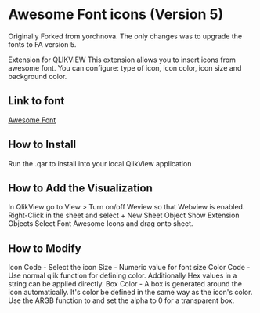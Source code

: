 Awesome Font icons (Version 5)
==========
Originally Forked from yorchnova. The only changes was to upgrade the fonts to FA version 5.


Extension for QLIKVIEW
This extension allows you to insert icons from awesome font.
You can configure: type of icon, icon color, icon size and background color.


Link to font
--------------------
[Awesome Font](http://fortawesome.github.io/Font-Awesome/)


How to Install
--------------------
Run the .qar to install into your local QlikView application


How to Add the Visualization
--------------------
In QlikView go to View > Turn on/off Weview so that Webview is enabled.
Right-Click in the sheet and select + New Sheet Object
Show Extension Objects
Select Font Awesome Icons and drag onto sheet.


How to Modify
--------------------
Icon Code - Select the icon 
Size - Numeric value for font size
Color Code - Use normal qlik function for defining color. Additionally Hex values in a string can be applied directly.
Box Color - A box is generated around the icon automatically. It's color be defined in the same way as the icon's color. Use the ARGB function to and set the alpha to 0 for a transparent box.
